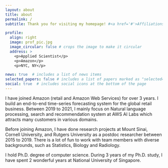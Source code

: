 ```yaml
---
layout: about
title: about
permalink: /
subtitle: Thank you for visiting my homepage! #<a href='#'>Affiliations</a>. Address. Contacts. Moto. Etc.

profile:
  align: right
  image: prof_pic.jpg
  image_circular: false # crops the image to make it circular
  address: >
    <p>Applied Scientist</p>
    <p>Amazon</p>
    <p>NYC, NY</p>

news: true  # includes a list of news items
selected_papers: false # includes a list of papers marked as "selected={true}"
social: true  # includes social icons at the bottom of the page
---
```


I have joined Amazon (retail and Amazon Web Services) for over 3 years. I build an end-to-end time-series forecasting system for the global retail business. Between 2019 to 2021, I mainly focus on Natural language processing, search and recommendation system at AWS AI Labs which attracts many customers in various domains. 

Before joining Amazon, I have done research projects at Mount Sinai, Cornell University, and Rutgers University as a postdoc researcher between 2015 to 2019. There is a lot of fun to work with team members with diverse backgrounds, such as Statistics, Biology and Radiology.

I hold Ph.D. degree of computer science. During 3 years of my Ph.D. study, I have spent 2 wonderful years at National University of Singapore. 
